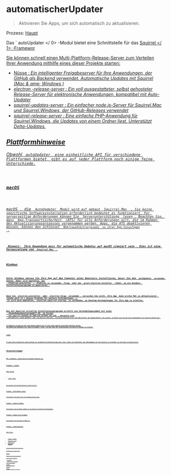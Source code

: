 # automatischerUpdater

> Aktivieren Sie Apps, um sich automatisch zu aktualisieren.

Prozess: [Haupt](../glossary.md#main-process)

Das ` autoUpdater </ 0> -Modul bietet eine Schnittstelle für das
 <a href="https://github.com/Squirrel"> Squirrel </ 1> -Framewor</p>

<p>Sie können schnell einen Multi-Plattform-Release-Server zum Verteilen Ihrer Anwendung mithilfe eines dieser Projekte starten:</p>

<ul>
<li><a href="https://github.com/GitbookIO/nuts"> Nüsse </ 0> : <em> Ein intelligenter Freigabeserver für Ihre Anwendungen, der GitHub als Backend verwendet. Automatische Updates mit Squirrel (Mac & amp;  Windows ) </ 1></li>
<li><a href="https://github.com/ArekSredzki/electron-release-server"> electron -release-server </ 0> : <em> Ein voll ausgestatteter, selbst gehosteter Release-Server für elektronische Anwendungen, kompatibel mit Auto-Updater </ 1></li>
<li><a href="https://github.com/Aluxian/squirrel-updates-server"> squirrel-updates-server </ 0> : <em> Ein einfacher node.js-Server für Squirrel.Mac und Squirrel.Windows, der GitHub-Releases verwendet </ 1></li>
<li><a href="https://github.com/Arcath/squirrel-release-server"> squirrel-release-server </ 0> : <em> Eine einfache PHP-Anwendung für Squirrel.Windows, die Updates von einem Ordner liest. Unterstützt Delta-Updates. </ 0></li>
</ul>

<h2>Plattformhinweise</h2>

<p>Obwohl <code> autoUpdater </ 0> eine einheitliche API für verschiedene Plattformen bietet, gibt es auf jeder Plattform noch einige feine Unterschiede.</p>

<h3>macOS</h3>

<p>macOS , die <code> AutoUpdater </ 0> Modul wird auf gebaut <a href="https://github.com/Squirrel/Squirrel.Mac"> Squirrel.Mac </ 1> , Sie keine spezifische Softwareinstallation erforderlich bedeutet es funktioniert. Für serverseitige Anforderungen können Sie <a href="https://github.com/Squirrel/Squirrel.Mac#server-support"> Serverunterstützung </ 0> lesen . Beachten Sie, dass <a href="https://developer.apple.com/library/content/documentation/General/Reference/InfoPlistKeyReference/Articles/CocoaKeys.html#//apple_ref/doc/uid/TP40009251-SW35"> App-Transportsicherheit </ 0> (ATS) für alle Anforderungen gilt, die im Rahmen des Aktualisierungsprozesses vorgenommen werden. Apps, die ATS deaktivieren müssen, können den Schlüssel <code> NSAllowsArbitraryLoads </ 0> zu ihrer App hinzufügen
 .</p>

<p><strong> Hinweis: </ 0> Ihre Anwendung muss für automatische Updates auf macOS signiert sein . Dies ist eine Voraussetzung von <code> Squirrel.Mac </ 1> .</p>

<h3>Windows</h3>

<p>Unter Windows müssen Sie Ihre App auf dem Computer eines Benutzers installieren, bevor Sie den <code> autoUpdater </ 0> verwenden können. Daher wird empfohlen, das
 <a href="https://github.com/electron/windows-installer"> Elektron-winstaller </ 1> , <a href="https://github.com/electron-userland/electron-forge"> Elektron zu verwenden -forge </ 2> oder das <a href="https://github.com/electron/grunt-electron-installer"> grunt-electron-installer </ 3> -Paket, um ein Windows- Installationsprogramm zu generieren .</p>

<p>Wenn Sie <a href="https://github.com/electron/windows-installer"> electron-winstaller </ 0> oder <a href="https://github.com/electron-userland/electron-forge"> electron-forge </ 1> verwenden , versuchen Sie nicht, Ihre App <a href="https://github.com/electron/windows-installer#handling-squirrel-events"> beim ersten Mal zu aktualisieren </ 2> (Siehe auch <3 > dieses Problem für weitere Informationen </ 3> ).
 Es wird auch empfohlen, <a href="https://github.com/mongodb-js/electron-squirrel-startup"> electron-squirrel-startup </ 0> zu verwenden, um Desktop-Verknüpfungen für Ihre App zu erhalten.</p>

<p>Das mit Squirrel erstellte Installationsprogramm erstellt ein Verknüpfungssymbol mit einer
 <a href="https://msdn.microsoft.com/en-us/library/windows/desktop/dd378459(v=vs.85).aspx"> Anwendungsbenutzermodell-ID </ 0> im Format
 <code> com.squirrel.PACKAGE_ID.YOUR_EXE_WITHOUT_DOT_EXE </ 1> , Beispiele sind
 <code> com.squirrel .slack.Schwarz </ 1> und <code> com.squirrel.code.Code </ 1> . Sie müssen dieselbe ID für Ihre App mit der <code> app.setAppUserModelId </ 0>  API verwenden , da Windows sonst Ihre App nicht ordnungsgemäß in der Taskleiste anheften kann .</p>

<p>Im Gegensatz zu Squirrel.Mac kann Windows Updates auf S3 oder einem anderen statischen Dateihost hosten.
Sie können die Dokumente von <a href="https://github.com/Squirrel/Squirrel.Windows"> Squirrel.Windows </ 0> lesen , um mehr über die Funktionsweise von Squirrel.Windows zu erfahren.</p>

<h3>Linux</h3>

<p>Es gibt keine integrierte Unterstützung für automatische Aktualisierung unter Linux. Daher wird empfohlen, den Paketmanager der Distribution zu verwenden, um Ihre App zu aktualisieren.</p>

<h2>Veranstaltungen</h2>

<p>Das <code> autoUpdater </ 0> -Objekt gibt die folgenden Ereignisse aus:</p>

<h3>Ereignis : "Fehler</h3>

<p>Kehrt zurück:</p>

<ul>
<li><code> Fehler </ 0> Fehler</li>
</ul>

<p>Wird gesendet, wenn beim Aktualisieren ein Fehler auftritt.</p>

<h3>Ereignis : "Nach Updates suchen"</h3>

<p>Wird gesendet, wenn geprüft wird, ob ein Update gestartet wurde.</p>

<h3>Ereignis : 'Update-verfügbar'</h3>

<p>Wird gesendet, wenn ein Update verfügbar ist. Das Update wird automatisch heruntergeladen.</p>

<h3>Ereignis : "Update nicht verfügbar"</h3>

<p>Wird gesendet, wenn kein Update verfügbar ist.</p>

<h3>Ereignis : 'Update-Download'</h3>

<p>Kehrt zurück:</p>

<ul>
<li><code> Ereignis </ 0>  Ereignis</li>
<li><code> Release Notes </ 0>  String</li>
<li><code> releaseName </ 0>  String</li>
<li><code> releaseDate </ 0> Datum</li>
<li><code> updateURL </ 0>  String</li>
</ul>

<p>Wird gesendet, wenn ein Update heruntergeladen wurde.</p>

<p>Unter Windows ist nur <code> releaseName </ 0> verfügbar.</p>

<h2>Methoden</h2>

<p>Das Objekt <code> autoUpdater </ 0> verfügt über die folgenden Methoden:</p>

<h3><code>autoUpdater.setFeedURL (url [, requestHeaders])`</h3> 

* ` URL </ 0>  Zeichenfolge</li>
<li><code> requestHeaders </ 0> Objekt <em> macOS </ 1> (optional) - HTTP-Request-Header.</li>
</ul>

<p>Setzt die <code> URL </ 0> und initialisiert den automatischen Updater.</p>

<h3><code>autoUpdater.getFeedURL ()`</h3> 
    Gibt ` String </ 0> zurück - Die aktuelle URL des Aktualisierungsfeeds.</p>

<h3><code>autoUpdater.checkForUpdates ()`</h3> 
    
    Fragt den Server, ob es ein Update gibt. Sie müssen ` setFeedURL </ 0> aufrufen, bevor Sie diese API verwenden .</p>

<h3><code>autoUpdater.quitAndInstall ()`</h3> 
    
    Startet die App neu und installiert das Update nach dem Herunterladen. Es sollte nur aufgerufen werden, nachdem  update-downloaded </ 0> ausgegeben wurde.</p>

<p><strong> Hinweis: </ 0>  <code> autoUpdater.quitAndInstall () </ 1> beendet zuerst alle Anwendungsfenster und gibt nur das Ereignis <code> before-quit </ 1>  auf <code> app </ 1> aus danach. Dies unterscheidet sich von der normalen Quit- Ereignissequenz .</p>